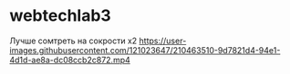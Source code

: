 # webtechlab3
Лучше сомтреть на сокрости x2
https://user-images.githubusercontent.com/121023647/210463510-9d7821d4-94e1-4d1d-ae8a-dc08ccb2c872.mp4

